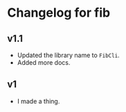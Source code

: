 # Changelog for fib

## v1.1

- Updated the library name to `FibCli`.
- Added more docs.

## v1

- I made a thing.
